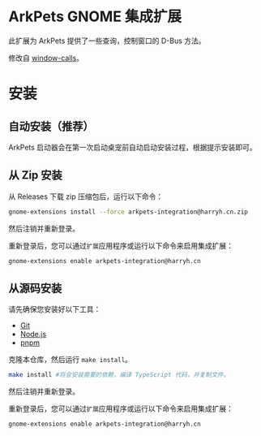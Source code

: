 # ArkPets GNOME 集成扩展

此扩展为 ArkPets 提供了一些查询，控制窗口的 D-Bus 方法。

修改自 [window-calls](https://github.com/ickyicky/window-calls)。

# 安装
## 自动安装（推荐）
ArkPets 启动器会在第一次启动桌宠前自动启动安装过程，根据提示安装即可。
## 从 Zip 安装
从 Releases 下载 zip 压缩包后，运行以下命令：
```bash
gnome-extensions install --force arkpets-integration@harryh.cn.zip
```
然后注销并重新登录。

重新登录后，您可以通过`扩展`应用程序或运行以下命令来启用集成扩展：
```bash
gnome-extensions enable arkpets-integration@harryh.cn
```
## 从源码安装
请先确保您安装好以下工具：

* [Git](https://git-scm.org/)
* [Node.js](https://nodejs.org/)
* [pnpm](https://pnpm.io/)

克隆本仓库，然后运行 `make install`。

```bash
make install #将会安装需要的依赖，编译 TypeScript 代码，并复制文件。
```

然后注销并重新登录。

重新登录后，您可以通过`扩展`应用程序或运行以下命令来启用集成扩展：

```bash
gnome-extensions enable arkpets-integration@harryh.cn
```